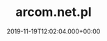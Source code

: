 ---
# GLOBAL 
layout: casestudy
page_type: casestudy
title: arcom.net.pl
published: true
links_visible: true

#SEO
seo_title:  Case Study Arcom.net.pl | Nowoczesne Systemy Magazynowe
seo_description: |-
  Projekt platformy oferującej ogromny wybór 🏗️ specjalistycznych produków. ➡️ Sprawdź nowoczesny design i wiele funkcjonalności witryny.
main_keywords:
  - strona internetowa arcom.net.pl
  
#HREFLANGS
display_hreflangs: false
hreflangs:

#MENU 
top_line:
  menu_title: arcom.net.pl
  cta_title:

#SETTINGS
show_contact_in_footer: true

# CASESTUDY layout
cta_buttons:
  - name: Wyceń podobny projekt
    link: /kontakt.html
  - name: Wyceń podobny projekt
    link: /kontakt.html
testimonial_on_index: true
casestudy_on_index: true
cta: Case study arcom.net.pl


date: 2019-11-19T12:02:04.000+00:00 


intro: 
  title: <strong>Nowoczesny design</strong> i <strong>innowacyjny system</strong> widoku produktów
  content: |-
    Kompleksowa odpowiedź na oczekiwania użytkownika w zakresie systemów magazynowania i transportu. Doświadczenie wsparte nowoczesnymi technologiami. Innowacyjny sposób prezencji produktów z elementami animacji, prosty i charakterystyczny design, a przede wszystkim przyjazny i intuicyjny layout skierowany na użytkownika.


header:
  title: <strong>Nowoczesny design</strong> i <strong>innowacyjny system</strong> widoku produktów
  intro: |-
    Arcom to firma, która specjalizuje się w produkcji systemów wykorzystywanych do magazynowania i transportu. Realizacje opierają się na wieloletnim doświadczeniu wspartym nowoczesną technologią. Przedsiębiorstwo jest europejskim liderem w swojej branży. Rozwiązania oferowane przez specjalistów marki wpływają między innymi na lepsze zagospodarowanie przestrzeni magazynowej.
  main_photo:  /uploads/arcom-OG-image.jpg


screens:
  mobile_1:
    img: /uploads/casestudy-arcom-mobile.jpg
    cover: /uploads/casestudy-arcom-mobile-cover.jpg
    alt:
  desktop_1:
    img: /uploads/casestudy-arcom-desktop.jpg
    cover: /uploads/casestudy-arcom-desktop-cover.jpg
    alt:
colors:
  main: "FAE129"
  devices_border: "FFF"


company: Arcom
company_logo: /uploads/logo-arcom.svg
watermark: /uploads/arcom-watermark.svg


customer_opinion:
  person: Marcin Smulski
  position: Sales Manager
  photo: /uploads/marcin-smulski.jpg
  quotation: |-
    W zeszłym roku mieliśmy okazje wspólnie z firmą Projets wybudować nową witrynę internetową dla naszej firmy. Na samym początku miłe zaskoczenie w postaci pozytywnego podejścia do klienta a później jeszcze większy plus za bardzo zaawansowaną technologie którą się posługują a dzięki której strona jest wyraźnie szybsza i wygląda nowocześnie. Na wszelkie nasze prośby reakcja zawsze natychmiastowa, nawet jeśli mówimy o sprawach już po zamknięciu etapu developmentu. Nie było chyba takiej wizji z naszej strony której nie udało by się im przelać na ekran, ba, poprawić ją i oszlifować żeby całość wyglądała profesjonalnie. Szczególne podziękowania dla Wojciecha Kozaka któremu w jakiś sposób udawało się upchnąć nasze zlecenia jeśli tylko tego potrzebowaliśmy.
  quotation_small: |-
    (..) miłe zaskoczenie w postaci pozytywnego podejścia do klienta a później jeszcze większy plus za bardzo zaawansowaną technologie którą się posługują a dzięki której strona jest wyraźnie szybsza i wygląda nowocześnie.
  quotation_sentence: (...) plus za bardzo zaawansowaną technologie którą się posługują a dzięki której strona jest wyraźnie szybsza i wygląda nowocześnie

  
project_categories:
  - _services/strony-internetowe.md
project_technologies:
  - _technologies/react-js.md
project_range:
  - back-end
  - front-end
  - design


project_challenges:  |-
  Jednym z najważniejszych aspektów projektu była szybkość działania strony i wyeliminowanie ewentualnych przeładowań, które mogłyby pojawić się w związku z dużą ilością informacji oraz plików multimedialnych.

  Dodatkowo ustaliliśmy z klientem, że ważny będzie nowoczesny design, który powinien być dopasowany do zdjęć w widoku 360 stopni oraz animacji różnorodnych produktów.

  Ponadto we wstępnym etapie planowania działań uwzględnione zostały aspekty w zakresie rozwiązań technologicznych:

  {:.list.list-positive}
  * wiele wersji językowych witryny,
  * przypisane przedstawiciela firmy do konkretnej wersji językowej strony,
  * stworzenie mapy i dodanie przedstawiciela do kraju, za który odpowiada.
project_process:  |-
  Proces projektowania strony, podobnie, jak w innych realizacjach rozpoczęliśmy od przygotowania makiet, który dały nam ogólny pogląd tego, co chcielibyśmy osiągnąć. Następnie na ich podstawie zajęliśmy się przygotowaniem personalizowanej identyfikacji wizualnej. W tym zakresie skupiliśmy się na takich kwestiach jak:

  {:.list.list-positive}
  * dobór właściwej kolorystki,
  * stworzenie typografii,
  * przygotowanie dedykowanych ikon.

  Na tym etapie oprócz makiet wykorzystywaliśmy także stylequide.

  Stworzenie witryny od strony technologicznej wymagało zastosowania Gatsby.js. Front strony połączyliśmy z panelem administracyjnym dzięki API. System CMS został odpowiednio dostosowany do oczekiwań firmy. Zespół zastosował również technologie zapewniające jego najwyższą wydajność.

  W momencie, kiedy projekt graficzny został zaakceptowany przez klienta, gotowa strona została umieszczona na serwerze. Cały proces przygotowanie do tego momentu trwał 12 tygodni.
project_result:  |-
  Projekt został zrealizowany zgodnie z początkowymi założeniami ustalonymi ze zleceniodawcą.

  Bardzo ważnym aspektem było stworzenie identyfikacji wizualnej firmy, która pasowałaby do branży, a jednocześnie wyróżniałaby przedsiębiorstwo na rynku. Na uwagę zasługuje przede wszystkim kolorystyka strony oraz podświetlenie produktów, które sprawia, że odbiorca po najechaniu na dany element zwraca na niego szczególną uwagę. Sama typografia jest bardzo prosta, co nie sprawia wrażenia przytłoczenia.

  To, co jest charakterystyczne dla firmy to obrotowy widok produktów 360 stopni. Dzięki temu klient może sprawdzić, jak dokładnie wyglądają, co jest ważnym aspektem procesu zakupowego.

  W kwestii technologicznej - zastosowane udogodnienia wpłynęły na stworzenie strony w trzech językach: polskim, angielskim i niemieckim. Co więcej, po wyborze konkretnej wersji językowej można skontaktować się bezpośrednio z odpowiednim pracownikiem. W prawym rogu wyświetla się ikona - tzw. dymek - a po kliknięciu na nią dane osobowe pracownika. W zakładce "Kontakt" stworzono natomiast interaktywną mapę świata. Po wybraniu regionu świata pojawia się informacja dotycząca opiekuna sprzedaży przypisanego do kraju wraz z danymi kontaktowymi.

  Zastosowane systemy sprawiły, że witryna ładuje się sprawnie - pomimo bardzo dużej ilości treści oraz plików multimedialnych. Wyeliminowane zostały również zagrożenia, które mogłyby wpływać na przeładowania strony.

presentation:
  -
    graphic: /uploads/casestudy-arcom-pic-1.jpg
    graphic_title:  
    graphic_full_width: true
    graphic_size: 4
    content:  |-
      Sukcesem niemal każdej platformy jest połączenie przemyślanych działań w zakresie identyfikacji firmy oraz dopasowania rozwiązań technologicznych. Są to aspekty dające podstawy do zdobycia klientów. Poniżej przedstawione zostały najważniejsze sekcje w projekcie, wpływające na funkcjonalność, estetykę i czytelność strony.
    content_size: 4
  -
    graphic: /uploads/casestudy-arcom-pic-2.jpg
    graphic_title: 
    graphic_full_width: true
    graphic_size: 4
    content:  |-
      ## Sposób prezentacji produktu
      Jedną z najważniejszych kwestii podczas przygotowywania strony było odpowiednie prezentowanie produktów oferowanych przez firmę. Z uwagi na specyfikę branży, zastosowane przez nasz zespół rozwiązania można uznać za innowacyjne. Na szczególną uwagę zasługują przede wszystkim dwie kwestie - animacja produktu oraz widok 360 stopni. 

      {:.list}
      * **Animacja produktu** - Przy każdym produkcie stworzona została wizualizacja graficzna jego wykorzystania. Przekaz jest bardzo czytelny dla odbiorcy, który może dowiedzieć się, jak złożyć konkretne wyposażenie lub jak może zastosować je dla własnych potrzeb.
      * **Widok 360 stopni** - Produkty posiadają także obrotowy widok 360 stopni. To umożliwia dokładnie sprawdzenie konstrukcji i poszczególnych elementów całego asortymentu.

    content_size: 4
  -
    graphic: /uploads/casestudy-arcom-pic-3.jpg
    graphic_title: 
    graphic_full_width: true
    graphic_size: 4
    content:  |-
      ## Karta katalogowa produktu
      Bezpośrednio z zakładki konkretnego produktu możliwe jest przejście do jego karty katalogowej, gdzie znajdują się wszelkie parametry techniczne, rysunki techniczne oraz dodatkowe dane dotyczące akcesoriów, czy transportu. Można tam również zapoznać się ze zdjęciami rzeczywistego produktu i zobaczyć, jak prezentuje się na żywo.
    content_size: 4
  -
    graphic: /uploads/casestudy-arcom-pic-4.jpg
    graphic_title: 
    graphic_full_width: true
    graphic_size: 4
    content:  |-
      ## Interaktywna mapa świata
      Na odbiorców witryny w zakładce "Kontakt" czeka interaktywna mapa świata. Po najechaniu na wybrany region, jego kolor zmienia się, natomiast po kliknięciu pojawia się informacja, który z opiekunów handlowych jest odpowiedzialny za wybrany kraj. Pojawiają się także informacje kontaktowe oraz ikony sugerujące znajomość konkretnych języków, którymi posługuje się pracownik.
    content_size: 4
  -
    graphic: /uploads/casestudy-arcom-pic-5.jpg
    graphic_title: 
    graphic_full_width: true
    graphic_size: 4
    content:  |-
      ## Pracownicy przypisani do wersji językowej strony
      Witryna dostępna jest w trzech wersjach językowych. Za każdą z nich odpowiedzialna jest inna osoba. Jak skontaktować się z właściwym pracownikiem? Po wejściu na stronę - w prawym dolnym roku pojawia się "przypięta" ikona wskazująca na dymek czatu. Po kliknięciu na nią pojawiają się dane kontaktowe do właściwej osoby.
    content_size: 4
---